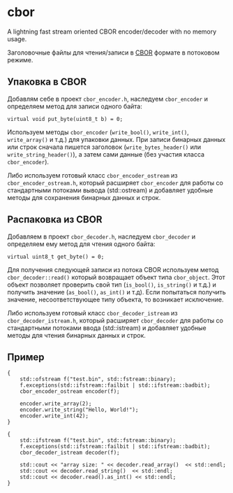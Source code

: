 ﻿# cbor
A lightning fast stream oriented CBOR encoder/decoder with no memory usage.

Заголовочные файлы для чтения/записи в [CBOR](http://cbor.io/) формате в потоковом режиме.

## Упаковка в CBOR
Добавлям себе в проект `cbor_encoder.h`, наследуем `cbor_encoder` и определяем метод для записи одного байта:

    virtual void put_byte(uint8_t b) = 0;

Используем методы `cbor_encoder` (`write_bool()`, `write_int()`, `write_array()` и т.д.) для упаковки данных.
При записи бинарных данных или строк сначала пишется заголовок (`write_bytes_header()` или `write_string_header()`), а затем
сами данные (без участия класса `cbor_encoder`).

Либо используем готовый класс `cbor_encoder_ostream` из `cbor_encoder_ostream.h`, который расширяет `cbor_encoder` для работы 
со стандартными потоками вывода (std::ostream) и добавляет удобные методы для сохранения бинарных данных и строк.

## Распаковка из CBOR
Добавляем в проект `cbor_decoder.h`, наследуем `cbor_decoder` и определяем ему метод для чтения одного байта:

    virtual uint8_t get_byte() = 0;

Для получения следующей записи из потока CBOR используем метод `cbor_decoder::read()` который возвращает 
объект типа `cbor_object`. Этот объект позволяет проверить свой тип (`is_bool()`, `is_string()` и т.д.) и получить
значение (`as_bool()`, `as_int()` и т.д). Если попытаться получить значение, несоответствующее типу объекта, то возникает 
исключение.

Либо используем готовый класс `cbor_decoder_istream` из `cbor_decoder_istream.h`, который расширяет `cbor_decoder` для работы 
со стандартными потоками ввода (std::istream) и добавляет удобные методы для чтения бинарных данных и строк.

## Пример

	{
		std::ofstream f("test.bin", std::fstream::binary);
		f.exceptions(std::ifstream::failbit | std::ifstream::badbit);
		cbor_encoder_ostream encoder(f);

		encoder.write_array(2);
		encoder.write_string("Hello, World!");
		encoder.write_int(42);
	}

	{
		std::ifstream f("test.bin", std::fstream::binary);
		f.exceptions(std::ifstream::failbit | std::ifstream::badbit);
		cbor_decoder_istream decoder(f);

		std::cout << "array size: " << decoder.read_array()  << std::endl;
		std::cout << decoder.read_string()  << std::endl;
		std::cout << decoder.read().as_int() << std::endl;
	}

